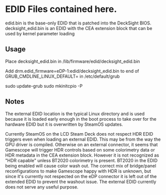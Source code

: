 # EDID Files contained here.

edid.bin is the base-only EDID that is patched into the DeckSight BIOS. decksight_edid.bin is an EDID with the CEA extension block that can be used by kernel parameter loading

## Usage
Place decksight_edid.bin in /lib/firmware/edid/decksight_edid.bin

Add drm.edid_firmware=eDP-1:edid/decksight_edid.bin to end of GRUB_CMDLINE_LINUX_DEFAULT= in /etc/default/grub

sudo update-grub
sudo mkinitcpio -P

## Notes
The external EDID location is the typical Linux directory and is used because it is loaded early enough in the boot process to take over for the hardware EDID but it is overwritten by SteamOS updates.

Currently SteamOS on the LCD Steam Deck does not respect HDR EDID triggers even when loading an external EDID. This may be from the way the GPU driver is compiled. Otherwise on an external connector, it seems that Gamescope will trigger HDR controls based on some colorimetry data or HDR metadata in the CEA extension block. However it is not recognized as "HDR capable" unless BT2020 colorimetry is present. BT2020 in the EDID being enabled will cause color wash out. The correct mix of bridge/panel reconfigurations to make Gamescope happy with HDR is unknown, but since it's currently not respected on the eDP connector it is left out of the extended EDID to prevent the washout issue. The external EDID currently does not serve any useful purpose.
